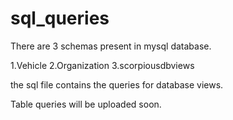 # sql_queries

There are 3 schemas present in mysql database.

1.Vehicle
2.Organization
3.scorpiousdbviews

the sql file contains the queries for database views. 

Table queries will be uploaded soon.
